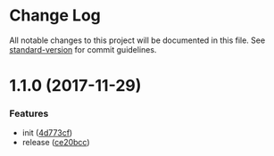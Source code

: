# Change Log

All notable changes to this project will be documented in this file. See [standard-version](https://github.com/conventional-changelog/standard-version) for commit guidelines.

<a name="1.1.0"></a>
# 1.1.0 (2017-11-29)


### Features

* init ([4d773cf](https://github.com/fireyy/bytes-util/commit/4d773cf))
* release ([ce20bcc](https://github.com/fireyy/bytes-util/commit/ce20bcc))
